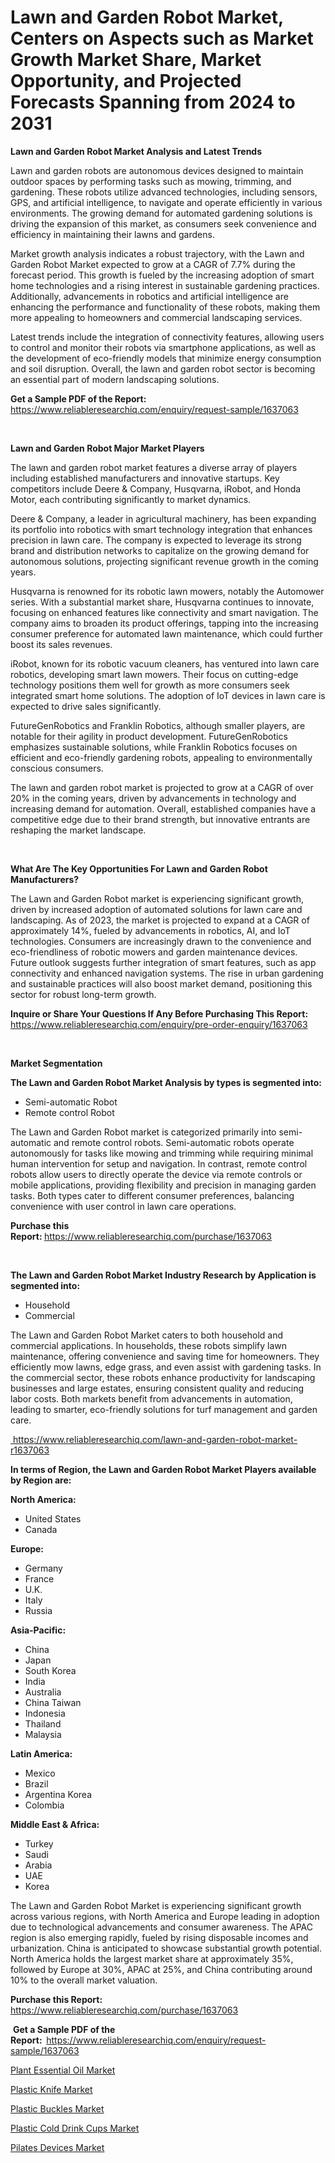 <p><h1>Lawn and Garden Robot Market, Centers on Aspects such as Market Growth Market Share, Market Opportunity, and Projected Forecasts Spanning from 2024 to 2031</h1></p><p><strong>Lawn and Garden Robot Market Analysis and Latest Trends</strong></p>
<p><p>Lawn and garden robots are autonomous devices designed to maintain outdoor spaces by performing tasks such as mowing, trimming, and gardening. These robots utilize advanced technologies, including sensors, GPS, and artificial intelligence, to navigate and operate efficiently in various environments. The growing demand for automated gardening solutions is driving the expansion of this market, as consumers seek convenience and efficiency in maintaining their lawns and gardens.</p><p>Market growth analysis indicates a robust trajectory, with the Lawn and Garden Robot Market expected to grow at a CAGR of 7.7% during the forecast period. This growth is fueled by the increasing adoption of smart home technologies and a rising interest in sustainable gardening practices. Additionally, advancements in robotics and artificial intelligence are enhancing the performance and functionality of these robots, making them more appealing to homeowners and commercial landscaping services. </p><p>Latest trends include the integration of connectivity features, allowing users to control and monitor their robots via smartphone applications, as well as the development of eco-friendly models that minimize energy consumption and soil disruption. Overall, the lawn and garden robot sector is becoming an essential part of modern landscaping solutions.</p></p>
<p><strong>Get a Sample PDF of the Report:&nbsp;</strong> <a href="https://www.reliableresearchiq.com/enquiry/request-sample/1637063?utm_campaign=1088&utm_medium=2&utm_source=Github&utm_content=ia&utm_term=16122024&utm_id=lawn-and-garden-robot">https://www.reliableresearchiq.com/enquiry/request-sample/1637063</a></p>
<p>&nbsp;</p>
<p><strong>Lawn and Garden Robot Major Market Players</strong></p>
<p><p>The lawn and garden robot market features a diverse array of players including established manufacturers and innovative startups. Key competitors include Deere & Company, Husqvarna, iRobot, and Honda Motor, each contributing significantly to market dynamics.</p><p>Deere & Company, a leader in agricultural machinery, has been expanding its portfolio into robotics with smart technology integration that enhances precision in lawn care. The company is expected to leverage its strong brand and distribution networks to capitalize on the growing demand for autonomous solutions, projecting significant revenue growth in the coming years.</p><p>Husqvarna is renowned for its robotic lawn mowers, notably the Automower series. With a substantial market share, Husqvarna continues to innovate, focusing on enhanced features like connectivity and smart navigation. The company aims to broaden its product offerings, tapping into the increasing consumer preference for automated lawn maintenance, which could further boost its sales revenues.</p><p>iRobot, known for its robotic vacuum cleaners, has ventured into lawn care robotics, developing smart lawn mowers. Their focus on cutting-edge technology positions them well for growth as more consumers seek integrated smart home solutions. The adoption of IoT devices in lawn care is expected to drive sales significantly.</p><p>FutureGenRobotics and Franklin Robotics, although smaller players, are notable for their agility in product development. FutureGenRobotics emphasizes sustainable solutions, while Franklin Robotics focuses on efficient and eco-friendly gardening robots, appealing to environmentally conscious consumers.</p><p>The lawn and garden robot market is projected to grow at a CAGR of over 20% in the coming years, driven by advancements in technology and increasing demand for automation. Overall, established companies have a competitive edge due to their brand strength, but innovative entrants are reshaping the market landscape.</p></p>
<p>&nbsp;</p>
<p><strong>What Are The Key Opportunities For Lawn and Garden Robot Manufacturers?</strong></p>
<p><p>The Lawn and Garden Robot market is experiencing significant growth, driven by increased adoption of automated solutions for lawn care and landscaping. As of 2023, the market is projected to expand at a CAGR of approximately 14%, fueled by advancements in robotics, AI, and IoT technologies. Consumers are increasingly drawn to the convenience and eco-friendliness of robotic mowers and garden maintenance devices. Future outlook suggests further integration of smart features, such as app connectivity and enhanced navigation systems. The rise in urban gardening and sustainable practices will also boost market demand, positioning this sector for robust long-term growth.</p></p>
<p><strong>Inquire or Share Your Questions If Any Before Purchasing This Report:</strong> <a href="https://www.reliableresearchiq.com/enquiry/pre-order-enquiry/1637063?utm_campaign=1088&utm_medium=2&utm_source=Github&utm_content=ia&utm_term=16122024&utm_id=lawn-and-garden-robot">https://www.reliableresearchiq.com/enquiry/pre-order-enquiry/1637063</a></p>
<p>&nbsp;</p>
<p><strong>Market Segmentation</strong></p>
<p><strong>The Lawn and Garden Robot Market Analysis by types is segmented into:</strong></p>
<p><ul><li>Semi-automatic Robot</li><li>Remote control Robot</li></ul></p>
<p><p>The Lawn and Garden Robot market is categorized primarily into semi-automatic and remote control robots. Semi-automatic robots operate autonomously for tasks like mowing and trimming while requiring minimal human intervention for setup and navigation. In contrast, remote control robots allow users to directly operate the device via remote controls or mobile applications, providing flexibility and precision in managing garden tasks. Both types cater to different consumer preferences, balancing convenience with user control in lawn care operations.</p></p>
<p><strong>Purchase this Report:&nbsp;</strong><a href="https://www.reliableresearchiq.com/purchase/1637063?utm_campaign=1088&utm_medium=2&utm_source=Github&utm_content=ia&utm_term=16122024&utm_id=lawn-and-garden-robot">https://www.reliableresearchiq.com/purchase/1637063</a></p>
<p>&nbsp;</p>
<p><strong>The Lawn and Garden Robot Market Industry Research by Application is segmented into:</strong></p>
<p><ul><li>Household</li><li>Commercial</li></ul></p>
<p><p>The Lawn and Garden Robot Market caters to both household and commercial applications. In households, these robots simplify lawn maintenance, offering convenience and saving time for homeowners. They efficiently mow lawns, edge grass, and even assist with gardening tasks. In the commercial sector, these robots enhance productivity for landscaping businesses and large estates, ensuring consistent quality and reducing labor costs. Both markets benefit from advancements in automation, leading to smarter, eco-friendly solutions for turf management and garden care.</p></p>
<p><a href="https://www.reliableresearchiq.com/lawn-and-garden-robot-market-r1637063?utm_campaign=1088&utm_medium=2&utm_source=Github&utm_content=ia&utm_term=16122024&utm_id=lawn-and-garden-robot">&nbsp;https://www.reliableresearchiq.com/lawn-and-garden-robot-market-r1637063</a></p>
<p><strong>In terms of Region, the Lawn and Garden Robot Market Players available by Region are:</strong></p>
<p>
    <p> <strong> North America: </strong>
        <ul>
            <li>United States</li>
            <li>Canada</li>
        </ul>
        </p> 
    <p> <strong> Europe: </strong>
        <ul>
            <li>Germany</li>
            <li>France</li>
            <li>U.K.</li>
            <li>Italy</li>
            <li>Russia</li>
        </ul>
        </p> 
    <p> <strong> Asia-Pacific: </strong>
        <ul>
            <li>China</li>
            <li>Japan</li>
            <li>South Korea</li>
            <li>India</li>
            <li>Australia</li>
            <li>China Taiwan</li>
            <li>Indonesia</li>
            <li>Thailand</li>
            <li>Malaysia</li>
        </ul>
        </p> 
    <p> <strong> Latin America: </strong>
        <ul>
            <li>Mexico</li>
            <li>Brazil</li>
            <li>Argentina Korea</li>
            <li>Colombia</li>
        </ul>
        </p> 
    <p> <strong> Middle East & Africa: </strong>
        <ul>
            <li>Turkey</li>
            <li>Saudi</li>
            <li>Arabia</li>
            <li>UAE</li>
            <li>Korea</li>
        </ul>
    </p>
    </p>
<p><p>The Lawn and Garden Robot Market is experiencing significant growth across various regions, with North America and Europe leading in adoption due to technological advancements and consumer awareness. The APAC region is also emerging rapidly, fueled by rising disposable incomes and urbanization. China is anticipated to showcase substantial growth potential. North America holds the largest market share at approximately 35%, followed by Europe at 30%, APAC at 25%, and China contributing around 10% to the overall market valuation.</p></p>
<p><strong>Purchase this Report: </strong><a href="https://www.reliableresearchiq.com/purchase/1637063?utm_campaign=1088&utm_medium=2&utm_source=Github&utm_content=ia&utm_term=16122024&utm_id=lawn-and-garden-robot">https://www.reliableresearchiq.com/purchase/1637063</a></p>
<p>&nbsp;<strong>Get a Sample PDF of the Report:&nbsp;&nbsp;</strong><a href="https://www.reliableresearchiq.com/enquiry/request-sample/1637063?utm_campaign=1088&utm_medium=2&utm_source=Github&utm_content=ia&utm_term=16122024&utm_id=lawn-and-garden-robot">https://www.reliableresearchiq.com/enquiry/request-sample/1637063</a></p>
<p><strong></strong></p>
<p><p><a href="https://www.linkedin.com/pulse/market-growth-forecast-plant-essential-oil-industry-expected-czavf?utm_campaign=1088&utm_medium=2&utm_source=Github&utm_content=ia&utm_term=16122024&utm_id=lawn-and-garden-robot">Plant Essential Oil Market</a></p><p><a href="https://www.linkedin.com/pulse/plastic-knife-industry-forecast-future-growth-valuation-key-metrics-0rxbf?utm_campaign=1088&utm_medium=2&utm_source=Github&utm_content=ia&utm_term=16122024&utm_id=lawn-and-garden-robot">Plastic Knife Market</a></p><p><a href="https://www.linkedin.com/pulse/plastic-buckles-market-analysis-share-size-value-growing-xxsuf?utm_campaign=1088&utm_medium=2&utm_source=Github&utm_content=ia&utm_term=16122024&utm_id=lawn-and-garden-robot">Plastic Buckles Market</a></p><p><a href="https://www.linkedin.com/pulse/global-perspective-plastic-cold-drink-cups-market-aforecastcagr-s5alf?utm_campaign=1088&utm_medium=2&utm_source=Github&utm_content=ia&utm_term=16122024&utm_id=lawn-and-garden-robot">Plastic Cold Drink Cups Market</a></p><p><a href="https://www.linkedin.com/pulse/comprehensive-study-pilates-devices-market-size-growth-73-qtv1f?utm_campaign=1088&utm_medium=2&utm_source=Github&utm_content=ia&utm_term=16122024&utm_id=lawn-and-garden-robot">Pilates Devices Market</a></p></p>